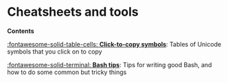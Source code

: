 <!--
SPDX-FileCopyrightText: Copyright 2017-2024, Douglas Myers-Turnbull
SPDX-PackageHomePage: https://dmyersturnbull.github.io
SPDX-License-Identifier: CC-BY-SA-4.0
-->

# Cheatsheets and tools

<strong class="index">Contents</strong>

[:fontawesome-solid-table-cells: **Click-to-copy symbols**](click-to-copy-symbols.md):
Tables of Unicode symbols that you click on to copy

[:fontawesome-solid-terminal: **Bash tips**](bash-tips.md):
Tips for writing good Bash, and how to do some common but tricky things
